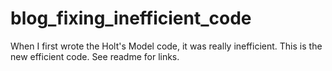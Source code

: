 # blog_fixing_inefficient_code
When I first wrote the Holt's Model code, it was really inefficient. This is the new efficient code. See readme for links.
